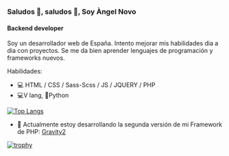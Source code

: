 ### Saludos 👋, saludos 👋, Soy Àngel Novo
#### Backend developer

Soy un desarrollador web de España. Intento mejorar mis habilidades dia a dia con proyectos. 
Se me da bien aprender lenguajes de programación y frameworks nuevos.

Habilidades:   
* 💻 HTML / CSS / Sass-Scss / JS / JQUERY / PHP
* 💻V lang, 🐍Python   

[![Top Langs](https://github-readme-stats.vercel.app/api/top-langs/?username=Angel-del-dev)](https://github.com/anuraghazra/github-readme-stats)

- 🔭 Actualmente estoy desarrollando la segunda versión de mi Framework de PHP: [Gravity2](https://github.com/Angel-del-dev/Gravity-V2)

[![trophy](https://github-profile-trophy.vercel.app/?username=Angel-del-dev&theme=onedark)](https://github.com/ryo-ma/github-profile-trophy)
